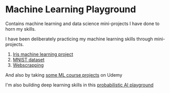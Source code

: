 # Machine Learning Playground
Contains machine learning and data science mini-projects I have done to horn my skills.

I have been deliberately practicing my machine learning skills through mini-projects.

1. [Iris machine learning project](https://github.com/Antony-gitau/iris_dataset_analysis)
2. [MNIST dataset](https://github.com/Antony-gitau/MNIST_dataset)
3. [Webscrapping](https://github.com/Antony-gitau/webscrapping)

And also by taking [some ML course projects](https://github.com/Antony-gitau/Machine_learning_real_world_projects) on Udemy

I'm also building deep learning skills in this [probabilistic AI playground](https://github.com/Antony-gitau/probabilistic_AI_playgraound)

